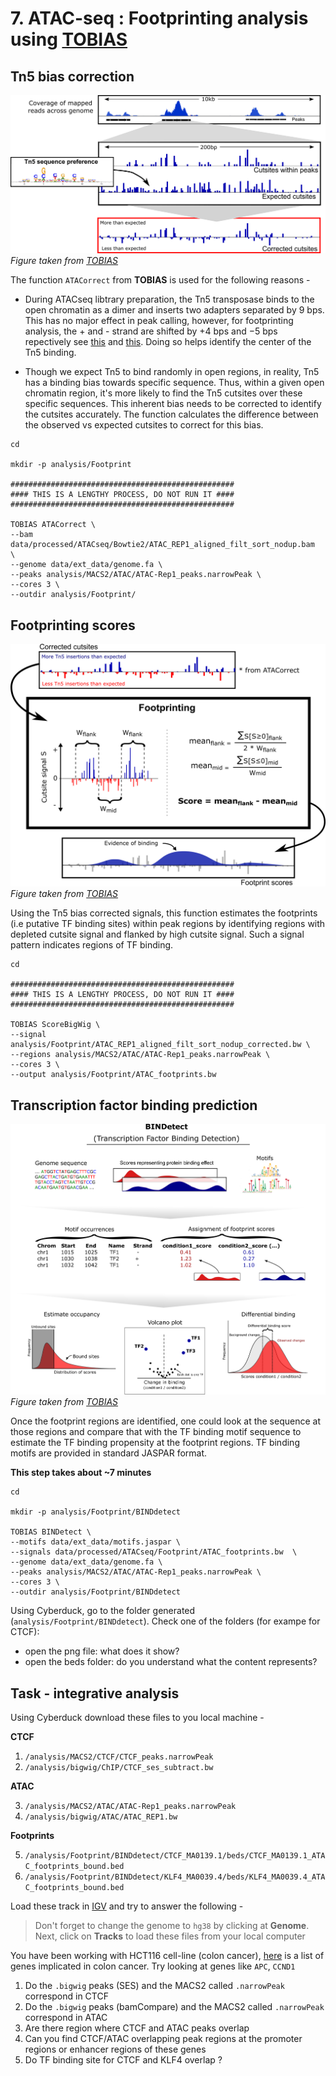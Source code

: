 # 7. ATAC-seq : Footprinting analysis using [TOBIAS](https://github.com/loosolab/TOBIAS)

## Tn5 bias correction

![ATAC correct](./atacorrect.png)
*Figure taken from [TOBIAS](https://github.com/loosolab/TOBIAS)*

The function `ATACorrect` from **TOBIAS** is used for the following reasons -

- During ATACseq libtrary preparation, the Tn5 transposase binds to the open chromatin as a dimer and inserts two adapters separated by 9 bps. This has no major effect in peak calling, however, for footprinting analysis, the + and - strand are shifted by +4 bps and −5 bps repectively see [this](https://dx.doi.org/10.1038%2Fnmeth.2688) and [this](https://www.biostars.org/p/476698/). Doing so helps identify the center of the Tn5 binding.

- Though we expect Tn5 to bind randomly in open regions, in reality, Tn5 has a binding bias towards specific sequence. Thus, within a given open chromatin region, it's more likely to find the Tn5 cutsites over these specific sequences. This inherent bias needs to be corrected to identify the cutsites accurately. The function calculates the difference between the observed vs expected cutsites to correct for this bias. 

```
cd

mkdir -p analysis/Footprint

##################################################
#### THIS IS A LENGTHY PROCESS, DO NOT RUN IT ####
##################################################

TOBIAS ATACorrect \
--bam data/processed/ATACseq/Bowtie2/ATAC_REP1_aligned_filt_sort_nodup.bam  \
--genome data/ext_data/genome.fa \
--peaks analysis/MACS2/ATAC/ATAC-Rep1_peaks.narrowPeak \
--cores 3 \
--outdir analysis/Footprint/

```
## Footprinting scores

![Footprinting](./footprinting.png)
*Figure taken from [TOBIAS](https://github.com/loosolab/TOBIAS)*

Using the Tn5 bias corrected signals, this function estimates the footprints (i.e putative TF binding sites) within peak regions by identifying regions with depleted cutsite signal and flanked by high cutsite signal. Such a signal pattern indicates regions of TF binding.

```
cd

##################################################
#### THIS IS A LENGTHY PROCESS, DO NOT RUN IT ####
##################################################

TOBIAS ScoreBigWig \
--signal analysis/Footprint/ATAC_REP1_aligned_filt_sort_nodup_corrected.bw \
--regions analysis/MACS2/ATAC/ATAC-Rep1_peaks.narrowPeak \
--cores 3 \
--output analysis/Footprint/ATAC_footprints.bw 

```

## Transcription factor binding prediction

![TF binding](./bindetect.png)
*Figure taken from [TOBIAS](https://github.com/loosolab/TOBIAS)*

Once the footprint regions are identified, one could look at the sequence at those regions and compare that with the TF binding motif sequence to estimate the TF binding propensity at the footprint regions. TF binding motifs are provided in standard JASPAR format.


**This step takes about ~7 minutes**

```
cd

mkdir -p analysis/Footprint/BINDdetect

TOBIAS BINDetect \
--motifs data/ext_data/motifs.jaspar \
--signals data/processed/ATACseq/Footprint/ATAC_footprints.bw  \
--genome data/ext_data/genome.fa \
--peaks analysis/MACS2/ATAC/ATAC-Rep1_peaks.narrowPeak \
--cores 3 \
--outdir analysis/Footprint/BINDdetect

```

Using Cyberduck, go to the folder generated (`analysis/Footprint/BINDdetect`). Check one of the folders (for exampe for CTCF):
* open the png file: what does it show?
* open the beds folder: do you understand what the content represents?

## Task - integrative analysis

Using Cyberduck download these files to you local machine - 

**CTCF**

1. `/analysis/MACS2/CTCF/CTCF_peaks.narrowPeak`
2. `/analysis/bigwig/ChIP/CTCF_ses_subtract.bw`

**ATAC**

3. `/analysis/MACS2/ATAC/ATAC-Rep1_peaks.narrowPeak`
4. `/analysis/bigwig/ATAC/ATAC_REP1.bw`

**Footprints**

5. `/analysis/Footprint/BINDdetect/CTCF_MA0139.1/beds/CTCF_MA0139.1_ATAC_footprints_bound.bed`
6. `/analysis/Footprint/BINDdetect/KLF4_MA0039.4/beds/KLF4_MA0039.4_ATAC_footprints_bound.bed`

Load these track in [IGV](https://igv.org/app/) and try to answer the following -

> Don't forget to change the genome to `hg38` by clicking at **Genome**. Next, click on **Tracks** to load these files from your local computer

You have been working with HCT116 cell-line (colon cancer), [here](https://www.omim.org/entry/114500) is a list of genes implicated in colon cancer. 
Try looking at genes like `APC`, `CCND1`

1. Do the `.bigwig` peaks (SES) and the MACS2 called `.narrowPeak` correspond in CTCF
2. Do the `.bigwig` peaks (bamCompare) and the MACS2 called `.narrowPeak` correspond in ATAC
3. Are there region where CTCF and ATAC peaks overlap
4. Can you find CTCF/ATAC overlapping peak regions at the promoter regions or enhancer regions of these genes
5. Do TF binding site for CTCF and KLF4 overlap ?

